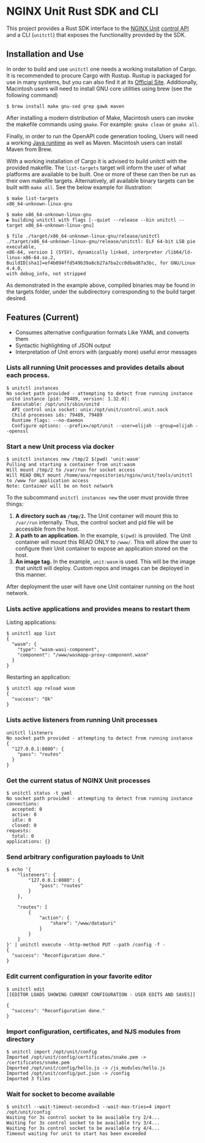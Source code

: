 # NGINX Unit Rust SDK and CLI

This project provides a Rust SDK interface to the
[NGINX Unit](https://unit.nginx.org/)
[control API](https://unit.nginx.org/howto/source/#source-startup)
and a CLI (`unitctl`) that exposes the functionality provided by the SDK.

## Installation and Use
In order to build and use `unitctl` one needs a working installation of
Cargo. It is recommended to procure Cargo with Rustup. Rustup is packaged
for use in many systems, but you can also find it at its
[Official Site](https://rustup.rs/). Additionally, Macintosh users will
need to install GNU core utilities using brew (see the following command)

```
$ brew install make gnu-sed grep gawk maven
```

After installing a modern distribution of Make, Macintosh users can invoke
the makefile commands using `gmake`. For example: `gmake clean` or `gmake all`.

Finally, in order to run the OpenAPI code generation tooling, Users will
need a working
[Java runtime](https://www.java.com/en/)
as well as Maven. Macintosh users can install Maven from Brew.

With a working installation of Cargo it is advised to build unitctl with the
provided makefile. The `list-targets` target will inform the user of what
platforms are available to be built. One or more of these can then be run as
their own makefile targets. Alternatively, all available binary targets can be
built with `make all`. See the below example for illustration:

```
$ make list-targets
x86_64-unknown-linux-gnu

$ make x86_64-unknown-linux-gnu
▶ building unitctl with flags [--quiet --release --bin unitctl --target x86_64-unknown-linux-gnu]

$ file ./target/x86_64-unknown-linux-gnu/release/unitctl
./target/x86_64-unknown-linux-gnu/release/unitctl: ELF 64-bit LSB pie executable,
x86-64, version 1 (SYSV), dynamically linked, interpreter /lib64/ld-linux-x86-64.so.2,
BuildID[sha1]=ef4b094ffd549b39a8cb27a7ba2cc0dbad87a3bc, for GNU/Linux 4.4.0,
with debug_info, not stripped
```

As demonstrated in the example above, compiled binaries may be found in the
targets folder, under the subdirectory corresponding to the build target
desired.


## Features (Current)

- Consumes alternative configuration formats Like YAML and converts them
- Syntactic highlighting of JSON output
- Interpretation of Unit errors with (arguably more) useful error messages

### Lists all running Unit processes and provides details about each process.
```
$ unitctl instances
No socket path provided - attempting to detect from running instance
unitd instance [pid: 79489, version: 1.32.0]:
  Executable: /opt/unit/sbin/unitd
  API control unix socket: unix:/opt/unit/control.unit.sock
  Child processes ids: 79489, 79489
  Runtime flags: --no-daemon
  Configure options: --prefix=/opt/unit --user=elijah --group=elijah --openssl
```

### Start a new Unit process via docker
```
$ unitctl instances new /tmp/2 $(pwd) 'unit:wasm'
Pulling and starting a container from unit:wasm
Will mount /tmp/2 to /var/run for socket access
Will READ ONLY mount /home/ava/repositories/nginx/unit/tools/unitctl to /www for application access
Note: Container will be on host network

```

To the subcommand `unitctl instances new` the user must provide three things:
1. **A directory such as `/tmp/2`.**
   The Unit container will mount this to `/var/run` internally.
   Thus, the control socket and pid file will be accessible from the host.
2. **A path to an application.**
   In the example, `$(pwd)` is provided. The Unit container will mount
   this READ ONLY to `/www/`. This will allow the user to configure
   their Unit container to expose an application stored on the host.
3. **An image tag.**
   In the example, `unit:wasm` is used. This will be the image that unitctl
   will deploy. Custom repos and images can be deployed in this manner.

After deployment the user will have one Unit container running on the host network.

### Lists active applications and provides means to restart them
Listing applications:
```
$ unitctl app list
{
  "wasm": {
    "type": "wasm-wasi-component",
    "component": "/www/wasmapp-proxy-component.wasm"
  }
}
```

Restarting an application:
```
$ unitctl app reload wasm
{
  "success": "Ok"
}
```

### Lists active listeners from running Unit processes
```
unitctl listeners
No socket path provided - attempting to detect from running instance
{
  "127.0.0.1:8080": {
    "pass": "routes"
  }
}
```

### Get the current status of NGINX Unit processes
```
$ unitctl status -t yaml
No socket path provided - attempting to detect from running instance
connections:
  accepted: 0
  active: 0
  idle: 0
  closed: 0
requests:
  total: 0
applications: {}
```

### Send arbitrary configuration payloads to Unit
```
$ echo '{
    "listeners": {
        "127.0.0.1:8080": {
            "pass": "routes"
        }
    },

    "routes": [
        {
            "action": {
                "share": "/www/data$uri"
            }
        }
    ]
}' | unitctl execute --http-method PUT --path /config -f -
{
  "success": "Reconfiguration done."
}
```

### Edit current configuration in your favorite editor
```
$ unitctl edit
[[EDITOR LOADS SHOWING CURRENT CONFIGURATION - USER EDITS AND SAVES]]

{
  "success": "Reconfiguration done."
}
```

### Import configuration, certificates, and NJS modules from directory
```
$ unitctl import /opt/unit/config
Imported /opt/unit/config/certificates/snake.pem -> /certificates/snake.pem
Imported /opt/unit/config/hello.js -> /js_modules/hello.js
Imported /opt/unit/config/put.json -> /config
Imported 3 files
```

### Wait for socket to become available
```
$ unitctl --wait-timeout-seconds=3 --wait-max-tries=4 import /opt/unit/config`
Waiting for 3s control socket to be available try 2/4...
Waiting for 3s control socket to be available try 3/4...
Waiting for 3s control socket to be available try 4/4...
Timeout waiting for unit to start has been exceeded
```
